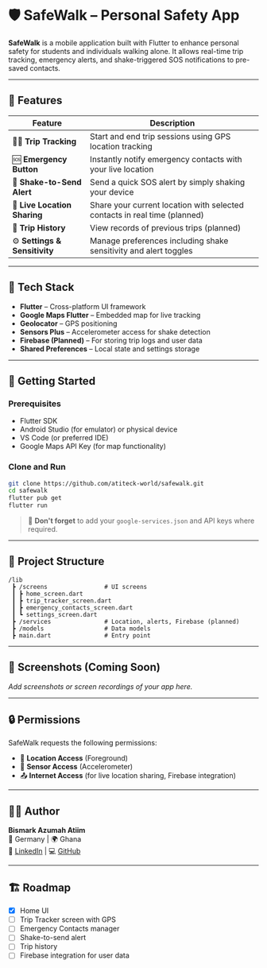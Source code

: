 
# 🛡️ SafeWalk – Personal Safety App

**SafeWalk** is a mobile application built with Flutter to enhance personal safety for students and individuals walking alone. It allows real-time trip tracking, emergency alerts, and shake-triggered SOS notifications to pre-saved contacts.

---

## 📱 Features

| Feature                         | Description                                                                 |
|---------------------------------|-----------------------------------------------------------------------------|
| 🚶‍♂️ **Trip Tracking**            | Start and end trip sessions using GPS location tracking                   |
| 🆘 **Emergency Button**         | Instantly notify emergency contacts with your live location               |
| 📳 **Shake-to-Send Alert**      | Send a quick SOS alert by simply shaking your device                      |
| 📍 **Live Location Sharing**    | Share your current location with selected contacts in real time (planned) |
| 📔 **Trip History**             | View records of previous trips (planned)                                   |
| ⚙️ **Settings & Sensitivity**   | Manage preferences including shake sensitivity and alert toggles          |

---

## 🧰 Tech Stack

- **Flutter** – Cross-platform UI framework
- **Google Maps Flutter** – Embedded map for live tracking
- **Geolocator** – GPS positioning
- **Sensors Plus** – Accelerometer access for shake detection
- **Firebase (Planned)** – For storing trip logs and user data
- **Shared Preferences** – Local state and settings storage

---

## 🚀 Getting Started

### Prerequisites

- Flutter SDK
- Android Studio (for emulator) or physical device
- VS Code (or preferred IDE)
- Google Maps API Key (for map functionality)

### Clone and Run

```bash
git clone https://github.com/atiteck-world/safewalk.git
cd safewalk
flutter pub get
flutter run
```

> 🔐 **Don't forget** to add your `google-services.json` and API keys where required.

---

## 📂 Project Structure

```
/lib
 ┣ /screens                # UI screens
 ┃ ┣ home_screen.dart
 ┃ ┣ trip_tracker_screen.dart
 ┃ ┣ emergency_contacts_screen.dart
 ┃ ┗ settings_screen.dart
 ┣ /services               # Location, alerts, Firebase (planned)
 ┣ /models                 # Data models
 ┣ main.dart               # Entry point
```

---

## 📸 Screenshots (Coming Soon)

_Add screenshots or screen recordings of your app here._

---

## 🔒 Permissions

SafeWalk requests the following permissions:

- 📍 **Location Access** (Foreground)
- 📳 **Sensor Access** (Accelerometer)
- 📤 **Internet Access** (for live location sharing, Firebase integration)

---

## 👨‍💻 Author

**Bismark Azumah Atiim**  
📍 Germany | 🌍 Ghana  
💼 [LinkedIn](https://linkedin.com/in/ba_atiim) | 💻 [GitHub](https://github.com/atiteck-world)

---

## 🏗️ Roadmap

- [x] Home UI
- [ ] Trip Tracker screen with GPS
- [ ] Emergency Contacts manager
- [ ] Shake-to-send alert
- [ ] Trip history
- [ ] Firebase integration for user data
